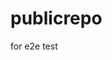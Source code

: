 # publicrepo
for e2e test












































































































































































































































































































































































































































































































































































































































































































































































































































































































































































































































































































































































































































































































































































































































































































































































































































































































































































































































































































































































































































































































































































































































































































































































































































































































































































































































































































































































































































































































































